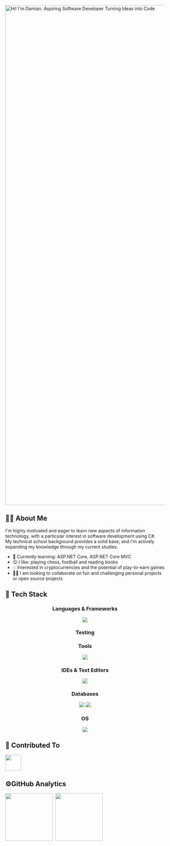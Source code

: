 <img width="1579" alt="Hi! I'm Damian. Aspiring Software Developer Turning Ideas into Code" src="https://github.com/Dejmenek/Dejmenek/assets/83865666/ba367b72-ce1c-4787-9af8-30fc1e0843e5">

## 👨‍💻 About Me

I'm highly motivated and eager to learn new aspects of information technology, with a particular interest in software development using C#.  
My technical school background provides a solid base, and I'm actively expanding my knowledge through my current studies.
- 📕 Currently learning: ASP.NET Core, ASP.NET Core MVC 
- 😉 I like: playing chess, football and reading books
- 💡 Interested in cryptocurrencies and the potential of play-to-earn games
- 🙋‍♂️ I am looking to collaborate on fun and challenging personal projects or open source projects

## 🧰 Tech Stack
<div align="center">
  
### **Languages & Frameworks**
<div align="center">
  <img src="https://skillicons.dev/icons?i=cs,dotnet,html,css,js" />
</div>

### **Testing**
<div align="center">
</div>

### **Tools**
<div align="center">
  <img src="https://skillicons.dev/icons?i=git,postman,docker" />
</div>

### **IDEs & Text Editors**
<div align="center">
  <img src="https://skillicons.dev/icons?i=visualstudio,vscode" />
</div>

### **Databases**
<div align="center">
  <img src="https://skillicons.dev/icons?i=postgres" />
  <img src="https://github.com/Dejmenek/Dejmenek/assets/83865666/5d1e7472-9de9-4817-be5e-7a9714f8930c" />
</div>

### **OS**
<div align="center">
  <img src="https://skillicons.dev/icons?i=linux,windows" />
</div>

</div>

## 🔨 Contributed To

[<img src="https://github.com/user-attachments/assets/069df91f-e41a-449a-bc92-77904e7b2340" height="50px">](https://github.com/TheCSharpAcademy/TCSA.V2026/pulls?q=is%3Apr+author%3ADejmenek+is%3Aclosed)

## ⚙️GitHub Analytics

<p>
<img height="150em" src="https://github-readme-stats.vercel.app/api/top-langs/?username=Dejmenek&langs_count=6&layout=compact" align = "center"/>&nbsp;
<img height="150em" src="https://github-readme-stats.vercel.app/api?username=Dejmenek&show_icons=true&theme=tokyonight&count_private=true&hide=issues" align = "center"/>
</p>
